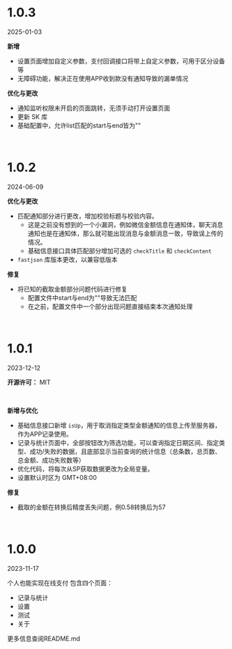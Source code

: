 <br>

# 1.0.3

2025-01-03

**新增**

* 设置页面增加自定义参数，支付回调接口将带上自定义参数，可用于区分设备等
* 无障碍功能，解决正在使用APP收到款没有通知导致的漏单情况

**优化与更改**

* 通知监听权限未开启的页面跳转，无须手动打开设置页面
* 更新 SK 库
* 基础配置中，允许list匹配的start与end皆为""

<br>

# 1.0.2

2024-06-09

**优化与更改**

* 匹配通知部分进行更改，增加校验标题与校验内容。
    * 这是之前没有想到的一个小漏洞，例如微信金额信息在通知体，聊天消息通知也是在通知体，那么就可能出现消息与金额消息一致，导致误上传的情况。
    * 基础信息接口具体匹配部分增加可选的 `checkTitle` 和 `checkContent`
* `fastjson` 库版本更改，以兼容低版本

**修复**

* 将已知的截取金额部分问题代码进行修复
    * 配置文件中start与end为""导致无法匹配
    * 在之前，配置文件中一个部分出现问题直接结束本次通知处理

<br>

# 1.0.1

2023-12-12

**开源许可：** MIT

<br>

**新增与优化**

* 基础信息接口新增 `isUp`，用于取消指定类型金额通知的信息上传至服务器，作为APP记录使用。
* 记录与统计页面中，全部按钮改为筛选功能，可以查询指定日期区间、指定类型、成功/失败的数据，且底部显示当前查询的统计信息（总条数，总页数、总金额、成功失败数等）
* 优化代码，将每次从SP获取数据更改为全局变量。
* 设置默认时区为 GMT+08:00

**修复**

* 截取的金额在转换后精度丢失问题，例0.58转换后为57

<br>

# 1.0.0

2023-11-17

个人也能实现在线支付
包含四个页面：

- 记录与统计
- 设置
- 测试
- 关于

更多信息查阅README.md

<br>